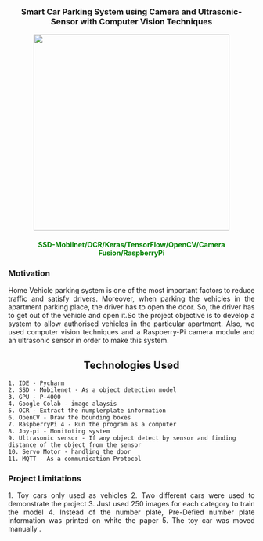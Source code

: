 <h3 align="center"> Smart Car Parking System using Camera and Ultrasonic-Sensor with Computer Vision Techniques</h3>

 <p align="center">
  <img width="400" src="https://user-images.githubusercontent.com/74568334/140984817-1963857f-8715-4712-80c9-e68e39834ebc.JPG">
</p> 

<h4 align="center"> <span style="color:green">SSD-Mobilnet/OCR/Keras/TensorFlow/OpenCV/Camera Fusion/RaspberryPi</span></h4>

<h3 align="left">Motivation </h3>
 
<p style= 'text-align: justify;'> Home Vehicle parking system is one of the most important factors to reduce traffic and satisfy drivers. Moreover, when parking the vehicles in the apartment parking place, the driver has to open the door. So, the driver has to get out of the vehicle and open it.So the project objective is to develop a system to allow authorised vehicles in the particular apartment. Also, we used computer vision techniques and a Raspberry-Pi camera module and an ultrasonic sensor in order to make this system.</p>


<h2 align="center"> Technologies Used </h2>
 
 ```
 1. IDE - Pycharm
 2. SSD - Mobilenet - As a object detection model
 3. GPU - P-4000
 4. Google Colab - image alaysis
 5. OCR - Extract the numplerplate information
 6. OpenCV - Draw the bounding boxes
 7. RaspberryPi 4 - Run the program as a computer
 8. Joy-pi - Monitoting system
 9. Ultrasonic sensor - If any object detect by sensor and finding distance of the object from the sensor
10. Servo Motor - handling the door
11. MQTT - As a communication Protocol
 
 ```
  
<h3 align="left"> Project Limitations </h3>

 
<p style= 'text-align: justify;'> 
1.	Toy cars only used as vehicles
2.	Two different cars were used to demonstrate the project
3.	Just used 250 images for each category to train the model
4.	Instead of the number plate, Pre-Defied number plate information was printed on white the paper
5.	The toy car was moved manually
.</p>
  


